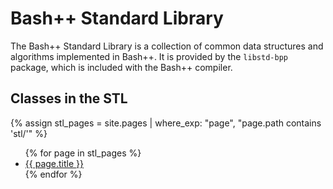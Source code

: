 # Bash++ Standard Library

The Bash++ Standard Library is a collection of common data structures and algorithms implemented in Bash++. It is provided by the `libstd-bpp` package, which is included with the Bash++ compiler.

## Classes in the STL

{% assign stl_pages = site.pages | where_exp: "page", "page.path contains 'stl/'" %}
<ul>
	{% for page in stl_pages %}
	<li><a href="{{ page.url }}">{{ page.title }}</a></li>
	{% endfor %}
</ul>